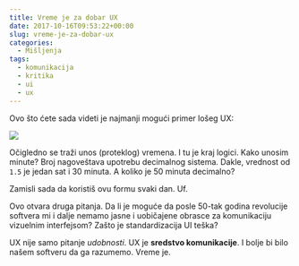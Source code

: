 ```yaml
---
title: Vreme je za dobar UX
date: 2017-10-16T09:53:22+00:00
slug: vreme-je-za-dobar-ux
categories:
  - Mišljenja
tags:
  - komunikacija
  - kritika
  - ui
  - ux
---
```


Ovo što ćete sada videti je najmanji mogući primer lošeg UX:

![](/gfx/hours.png)

Očigledno se traži unos (proteklog) vremena. I tu je kraj logici. Kako unosim minute? Broj nagoveštava upotrebu decimalnog sistema. Dakle, vrednost od `1.5` je jedan sat i 30 minuta. A koliko je 50 minuta decimalno?

Zamisli sada da koristiš ovu formu svaki dan. Uf.

Ovo otvara druga pitanja. Da li je moguće da posle 50-tak godina revolucije softvera mi i dalje nemamo jasne i uobičajene obrasce za komunikaciju vizuelnim interfejsom? Zašto je standardizacija UI teška?

UX nije samo pitanje _udobnosti_. UX je **sredstvo komunikacije**. I bolje bi bilo našem softveru da ga razumemo. Vreme je.